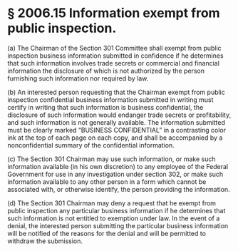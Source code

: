 # § 2006.15   Information exempt from public inspection.

(a) The Chairman of the Section 301 Committee shall exempt from public inspection business information submitted in confidence if he determines that such information involves trade secrets or commercial and financial information the disclosure of which is not authorized by the person furnishing such information nor required by law. 


(b) An interested person requesting that the Chairman exempt from public inspection confidential business information submitted in writing must certify in writing that such information is business confidential, the disclosure of such information would endanger trade secrets or profitability, and such information is not generally available. The information submitted must be clearly marked “BUSINESS CONFIDENTIAL” in a contrasting color ink at the top of each page on each copy, and shall be accompanied by a nonconfidential summary of the confidential information. 


(c) The Section 301 Chairman may use such information, or make such information available (in his own discretion) to any employee of the Federal Government for use in any investigation under section 302, or make such information available to any other person in a form which cannot be associated with, or otherwise identify, the person providing the information. 


(d) The Section 301 Chairman may deny a request that he exempt from public inspection any particular business information if he determines that such information is not entitled to exemption under law. In the event of a denial, the interested person submitting the particular business information will be notified of the reasons for the denial and will be permitted to withdraw the submission. 





